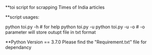 **toi script for scrapping Times of India articles

**script usages:

python toi.py -h # for help
python toi.py -u <url of Times of india Article>
python toi.py -u <url of Times of india Article> -o # -o parameter will store outupt file in txt format

**Python Version == 3.7.0
Please find the "Requirement.txt" file for dependancy 
